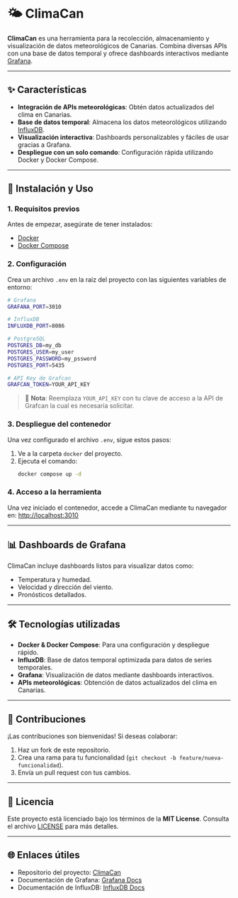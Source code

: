 
# 🌤️ ClimaCan

**ClimaCan** es una herramienta para la recolección, almacenamiento y visualización de datos meteorológicos de Canarias. Combina diversas APIs con una base de datos temporal y ofrece dashboards interactivos mediante [Grafana](https://grafana.com/).

---

## ✨ Características

- **Integración de APIs meteorológicas**: Obtén datos actualizados del clima en Canarias.
- **Base de datos temporal**: Almacena los datos meteorológicos utilizando [InfluxDB](https://www.influxdata.com/).
- **Visualización interactiva**: Dashboards personalizables y fáciles de usar gracias a Grafana.
- **Despliegue con un solo comando**: Configuración rápida utilizando Docker y Docker Compose.

---

## 🚀 Instalación y Uso

### 1. Requisitos previos
Antes de empezar, asegúrate de tener instalados:
- [Docker](https://www.docker.com/)
- [Docker Compose](https://docs.docker.com/compose/)

### 2. Configuración
Crea un archivo `.env` en la raíz del proyecto con las siguientes variables de entorno:

```bash
# Grafana
GRAFANA_PORT=3010

# InfluxDB
INFLUXDB_PORT=8086

# PostgreSQL
POSTGRES_DB=my_db
POSTGRES_USER=my_user
POSTGRES_PASSWORD=my_pssword
POSTGRES_PORT=5435

# API Key de Grafcan
GRAFCAN_TOKEN=YOUR_API_KEY
```

> 🔑 **Nota**: Reemplaza `YOUR_API_KEY` con tu clave de acceso a la API de Grafcan la cual es necesaria solicitar.

### 3. Despliegue del contenedor
Una vez configurado el archivo `.env`, sigue estos pasos:
1. Ve a la carpeta `docker` del proyecto.
2. Ejecuta el comando:
   ```bash
   docker compose up -d
   ```

### 4. Acceso a la herramienta
Una vez iniciado el contenedor, accede a ClimaCan mediante tu navegador en:
[http://localhost:3010](http://localhost:3010)

---

## 📊 Dashboards de Grafana

ClimaCan incluye dashboards listos para visualizar datos como:
- Temperatura y humedad.
- Velocidad y dirección del viento.
- Pronósticos detallados.

---

## 🛠️ Tecnologías utilizadas

- **Docker & Docker Compose**: Para una configuración y despliegue rápido.
- **InfluxDB**: Base de datos temporal optimizada para datos de series temporales.
- **Grafana**: Visualización de datos mediante dashboards interactivos.
- **APIs meteorológicas**: Obtención de datos actualizados del clima en Canarias.

---

## 🤝 Contribuciones

¡Las contribuciones son bienvenidas! Si deseas colaborar:
1. Haz un fork de este repositorio.
2. Crea una rama para tu funcionalidad (`git checkout -b feature/nueva-funcionalidad`).
3. Envía un pull request con tus cambios.

---

## 📜 Licencia

Este proyecto está licenciado bajo los términos de la **MIT License**. Consulta el archivo [LICENSE](LICENSE) para más detalles.

---

## 🌐 Enlaces útiles

- Repositorio del proyecto: [ClimaCan](https://github.com/TacoronteRiveroCristian/ClimaCan)
- Documentación de Grafana: [Grafana Docs](https://grafana.com/docs/)
- Documentación de InfluxDB: [InfluxDB Docs](https://docs.influxdata.com/)
